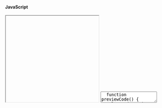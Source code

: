 
#### JavaScript

<iframe class="code-preview" height="280px"></iframe>
<textarea class="code-editor-js" name="code">
  function previewCode() {
    let codePreview = document.querySelectorAll(".code-preview");
    let preview =  codePreview[i].contentDocument;
    preview.open();
    preview.write(editor.getValue());
    preview.close();
  }    
  function addStylesheet(file) {
    let codePreview = document.querySelectorAll('.code-preview');
    let codePreviewDoc = codePreview[i].contentDocument.head;
    let css = document.createElement("link");
    css.type = "text/css";
    css.rel = "stylesheet";
    css.href = file;
    codePreviewDoc.appendChild(css);
  }
</textarea>
